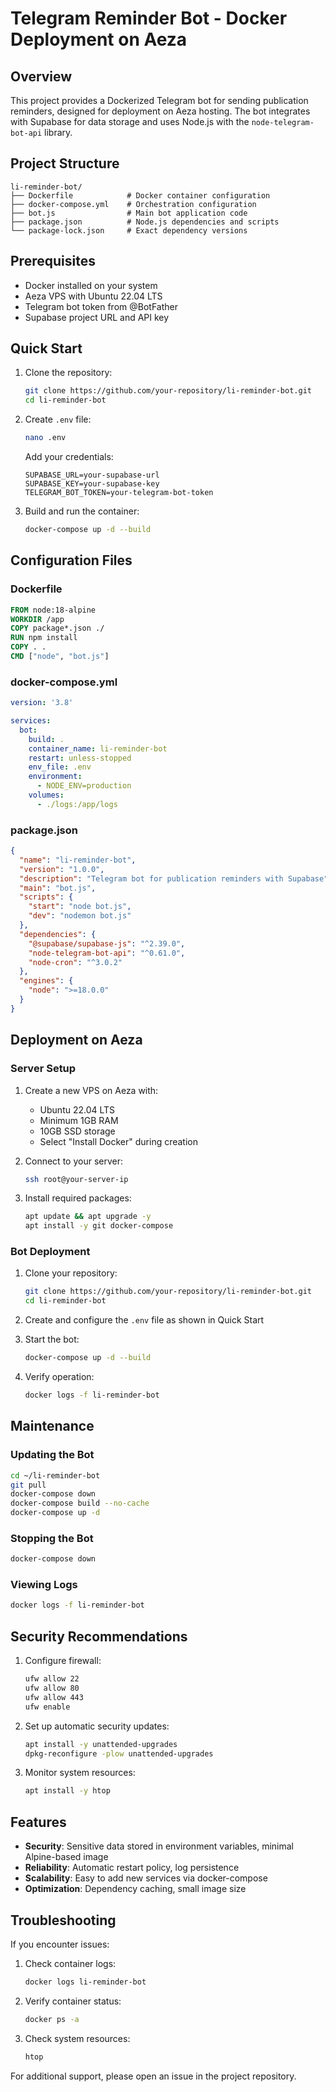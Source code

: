 # Telegram Reminder Bot - Docker Deployment on Aeza

## Overview

This project provides a Dockerized Telegram bot for sending publication reminders, designed for deployment on Aeza hosting. The bot integrates with Supabase for data storage and uses Node.js with the `node-telegram-bot-api` library.

## Project Structure

```
li-reminder-bot/
├── Dockerfile            # Docker container configuration
├── docker-compose.yml    # Orchestration configuration
├── bot.js                # Main bot application code
├── package.json          # Node.js dependencies and scripts
└── package-lock.json     # Exact dependency versions
```

## Prerequisites

- Docker installed on your system
- Aeza VPS with Ubuntu 22.04 LTS
- Telegram bot token from @BotFather
- Supabase project URL and API key

## Quick Start

1. Clone the repository:
   ```bash
   git clone https://github.com/your-repository/li-reminder-bot.git
   cd li-reminder-bot
   ```

2. Create `.env` file:
   ```bash
   nano .env
   ```
   Add your credentials:
   ```
   SUPABASE_URL=your-supabase-url
   SUPABASE_KEY=your-supabase-key
   TELEGRAM_BOT_TOKEN=your-telegram-bot-token
   ```

3. Build and run the container:
   ```bash
   docker-compose up -d --build
   ```

## Configuration Files

### Dockerfile
```dockerfile
FROM node:18-alpine
WORKDIR /app
COPY package*.json ./
RUN npm install
COPY . .
CMD ["node", "bot.js"]
```

### docker-compose.yml
```yaml
version: '3.8'

services:
  bot:
    build: .
    container_name: li-reminder-bot
    restart: unless-stopped
    env_file: .env
    environment:
      - NODE_ENV=production
    volumes:
      - ./logs:/app/logs
```

### package.json
```json
{
  "name": "li-reminder-bot",
  "version": "1.0.0",
  "description": "Telegram bot for publication reminders with Supabase",
  "main": "bot.js",
  "scripts": {
    "start": "node bot.js",
    "dev": "nodemon bot.js"
  },
  "dependencies": {
    "@supabase/supabase-js": "^2.39.0",
    "node-telegram-bot-api": "^0.61.0",
    "node-cron": "^3.0.2"
  },
  "engines": {
    "node": ">=18.0.0"
  }
}
```

## Deployment on Aeza

### Server Setup
1. Create a new VPS on Aeza with:
   - Ubuntu 22.04 LTS
   - Minimum 1GB RAM
   - 10GB SSD storage
   - Select "Install Docker" during creation

2. Connect to your server:
   ```bash
   ssh root@your-server-ip
   ```

3. Install required packages:
   ```bash
   apt update && apt upgrade -y
   apt install -y git docker-compose
   ```

### Bot Deployment
1. Clone your repository:
   ```bash
   git clone https://github.com/your-repository/li-reminder-bot.git
   cd li-reminder-bot
   ```

2. Create and configure the `.env` file as shown in Quick Start

3. Start the bot:
   ```bash
   docker-compose up -d --build
   ```

4. Verify operation:
   ```bash
   docker logs -f li-reminder-bot
   ```

## Maintenance

### Updating the Bot
```bash
cd ~/li-reminder-bot
git pull
docker-compose down
docker-compose build --no-cache
docker-compose up -d
```

### Stopping the Bot
```bash
docker-compose down
```

### Viewing Logs
```bash
docker logs -f li-reminder-bot
```

## Security Recommendations

1. Configure firewall:
   ```bash
   ufw allow 22
   ufw allow 80
   ufw allow 443
   ufw enable
   ```

2. Set up automatic security updates:
   ```bash
   apt install -y unattended-upgrades
   dpkg-reconfigure -plow unattended-upgrades
   ```

3. Monitor system resources:
   ```bash
   apt install -y htop
   ```

## Features

- **Security**: Sensitive data stored in environment variables, minimal Alpine-based image
- **Reliability**: Automatic restart policy, log persistence
- **Scalability**: Easy to add new services via docker-compose
- **Optimization**: Dependency caching, small image size

## Troubleshooting

If you encounter issues:
1. Check container logs:
   ```bash
   docker logs li-reminder-bot
   ```
2. Verify container status:
   ```bash
   docker ps -a
   ```
3. Check system resources:
   ```bash
   htop
   ```

For additional support, please open an issue in the project repository.